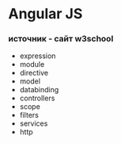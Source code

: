 # Angular JS

### источник - сайт w3school

+ expression
+ module
+ directive
+ model
+ databinding
+ controllers
+ scope
+ filters
+ services
+ http
